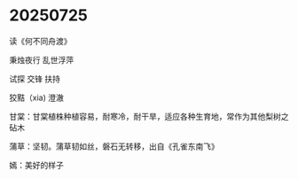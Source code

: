 # 20250725

读《何不同舟渡》



秉烛夜行 乱世浮萍

试探 交锋 扶持

狡黠（xia) 澄澈



甘棠：甘棠植株种植容易，耐寒冷，耐干旱，适应各种生育地，常作为其他梨树之砧木 

蒲草：坚韧。蒲草韧如丝，磐石无转移，出自《孔雀东南飞》

 嫣：美好的样子


